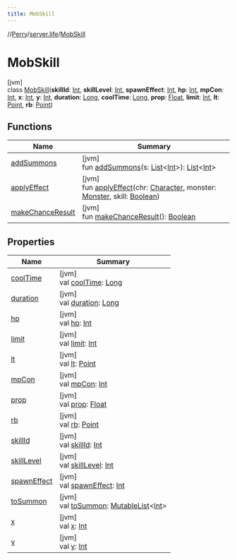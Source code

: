 ```yaml
---
title: MobSkill
---
```

//[Perry](../../../index.html)/[server.life](../index.html)/[MobSkill](index.html)



# MobSkill



[jvm]\
class [MobSkill](index.html)(**skillId**: [Int](https://kotlinlang.org/api/latest/jvm/stdlib/kotlin/-int/index.html), **skillLevel**: [Int](https://kotlinlang.org/api/latest/jvm/stdlib/kotlin/-int/index.html), **spawnEffect**: [Int](https://kotlinlang.org/api/latest/jvm/stdlib/kotlin/-int/index.html), **hp**: [Int](https://kotlinlang.org/api/latest/jvm/stdlib/kotlin/-int/index.html), **mpCon**: [Int](https://kotlinlang.org/api/latest/jvm/stdlib/kotlin/-int/index.html), **x**: [Int](https://kotlinlang.org/api/latest/jvm/stdlib/kotlin/-int/index.html), **y**: [Int](https://kotlinlang.org/api/latest/jvm/stdlib/kotlin/-int/index.html), **duration**: [Long](https://kotlinlang.org/api/latest/jvm/stdlib/kotlin/-long/index.html), **coolTime**: [Long](https://kotlinlang.org/api/latest/jvm/stdlib/kotlin/-long/index.html), **prop**: [Float](https://kotlinlang.org/api/latest/jvm/stdlib/kotlin/-float/index.html), **limit**: [Int](https://kotlinlang.org/api/latest/jvm/stdlib/kotlin/-int/index.html), **lt**: [Point](https://docs.oracle.com/javase/8/docs/api/java/awt/Point.html), **rb**: [Point](https://docs.oracle.com/javase/8/docs/api/java/awt/Point.html))



## Functions


| Name | Summary |
|---|---|
| [addSummons](add-summons.html) | [jvm]<br>fun [addSummons](add-summons.html)(s: [List](https://kotlinlang.org/api/latest/jvm/stdlib/kotlin.collections/-list/index.html)<[Int](https://kotlinlang.org/api/latest/jvm/stdlib/kotlin/-int/index.html)>): [List](https://kotlinlang.org/api/latest/jvm/stdlib/kotlin.collections/-list/index.html)<[Int](https://kotlinlang.org/api/latest/jvm/stdlib/kotlin/-int/index.html)> |
| [applyEffect](apply-effect.html) | [jvm]<br>fun [applyEffect](apply-effect.html)(chr: [Character](../../client/-character/index.html), monster: [Monster](../-monster/index.html), skill: [Boolean](https://kotlinlang.org/api/latest/jvm/stdlib/kotlin/-boolean/index.html)) |
| [makeChanceResult](make-chance-result.html) | [jvm]<br>fun [makeChanceResult](make-chance-result.html)(): [Boolean](https://kotlinlang.org/api/latest/jvm/stdlib/kotlin/-boolean/index.html) |


## Properties


| Name | Summary |
|---|---|
| [coolTime](cool-time.html) | [jvm]<br>val [coolTime](cool-time.html): [Long](https://kotlinlang.org/api/latest/jvm/stdlib/kotlin/-long/index.html) |
| [duration](duration.html) | [jvm]<br>val [duration](duration.html): [Long](https://kotlinlang.org/api/latest/jvm/stdlib/kotlin/-long/index.html) |
| [hp](hp.html) | [jvm]<br>val [hp](hp.html): [Int](https://kotlinlang.org/api/latest/jvm/stdlib/kotlin/-int/index.html) |
| [limit](limit.html) | [jvm]<br>val [limit](limit.html): [Int](https://kotlinlang.org/api/latest/jvm/stdlib/kotlin/-int/index.html) |
| [lt](lt.html) | [jvm]<br>val [lt](lt.html): [Point](https://docs.oracle.com/javase/8/docs/api/java/awt/Point.html) |
| [mpCon](mp-con.html) | [jvm]<br>val [mpCon](mp-con.html): [Int](https://kotlinlang.org/api/latest/jvm/stdlib/kotlin/-int/index.html) |
| [prop](prop.html) | [jvm]<br>val [prop](prop.html): [Float](https://kotlinlang.org/api/latest/jvm/stdlib/kotlin/-float/index.html) |
| [rb](rb.html) | [jvm]<br>val [rb](rb.html): [Point](https://docs.oracle.com/javase/8/docs/api/java/awt/Point.html) |
| [skillId](skill-id.html) | [jvm]<br>val [skillId](skill-id.html): [Int](https://kotlinlang.org/api/latest/jvm/stdlib/kotlin/-int/index.html) |
| [skillLevel](skill-level.html) | [jvm]<br>val [skillLevel](skill-level.html): [Int](https://kotlinlang.org/api/latest/jvm/stdlib/kotlin/-int/index.html) |
| [spawnEffect](spawn-effect.html) | [jvm]<br>val [spawnEffect](spawn-effect.html): [Int](https://kotlinlang.org/api/latest/jvm/stdlib/kotlin/-int/index.html) |
| [toSummon](to-summon.html) | [jvm]<br>val [toSummon](to-summon.html): [MutableList](https://kotlinlang.org/api/latest/jvm/stdlib/kotlin.collections/-mutable-list/index.html)<[Int](https://kotlinlang.org/api/latest/jvm/stdlib/kotlin/-int/index.html)> |
| [x](x.html) | [jvm]<br>val [x](x.html): [Int](https://kotlinlang.org/api/latest/jvm/stdlib/kotlin/-int/index.html) |
| [y](y.html) | [jvm]<br>val [y](y.html): [Int](https://kotlinlang.org/api/latest/jvm/stdlib/kotlin/-int/index.html) |

